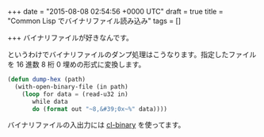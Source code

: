 
+++
date = "2015-08-08 02:54:56 +0000 UTC"
draft = true
title = "Common Lisp でバイナリファイル読み込み"
tags = []

+++
バイナリファイルが好きなんです。

というわけでバイナリファイルのダンプ処理はこうなります。指定したファイルを 16 進数 8 桁 0 埋めの形式に変換します。

```lisp
(defun dump-hex (path)
  (with-open-binary-file (in path)
    (loop for data = (read-u32 in)
       while data
       do (format out "~8,&#39;0x~%" data))))

```


バイナリファイルの入出力には <a href="https://github.com/tanakahx/cl-binary">cl-binary</a> を使ってます。


